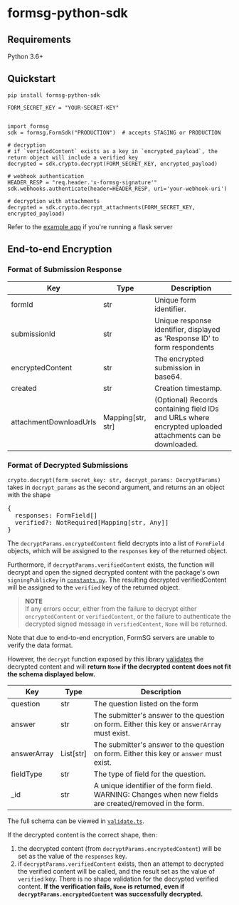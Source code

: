 # formsg-python-sdk
## Requirements
Python 3.6+
## Quickstart
`pip install formsg-python-sdk`
```
FORM_SECRET_KEY = "YOUR-SECRET-KEY"


import formsg
sdk = formsg.FormSdk("PRODUCTION")  # accepts STAGING or PRODUCTION

# decryption
# if `verifiedContent` exists as a key in `encrypted_payload`, the return object will include a verified key
decrypted = sdk.crypto.decrypt(FORM_SECRET_KEY, encrypted_payload)

# webhook authentication
HEADER_RESP = "req.header.'x-formsg-signature'"
sdk.webhooks.authenticate(header=HEADER_RESP, uri='your-webhook-uri')

# decryption with attachments
decrypted = sdk.crypto.decrypt_attachments(FORM_SECRET_KEY, encrypted_payload)
```

Refer to the [example app](https://github.com/opengovsg/formsg-python-sdk/blob/develop/example_app/flask.py) if you're running a flask server

## End-to-end Encryption
### Format of Submission Response

| Key                    | Type                   | Description                                                                                              |
| ---------------------- | ---------------------- | -------------------------------------------------------------------------------------------------------- |
| formId                 | str                 | Unique form identifier.                                                                                  |
| submissionId           | str                 | Unique response identifier, displayed as 'Response ID' to form respondents                               |
| encryptedContent       | str                 | The encrypted submission in base64.                                                                      |
| created                | str                 | Creation timestamp.                                                                                      |
| attachmentDownloadUrls | Mapping[str, str] | (Optional) Records containing field IDs and URLs where encrypted uploaded attachments can be downloaded. |

### Format of Decrypted Submissions

`crypto.decrypt(form_secret_key: str, decrypt_params: DecryptParams)`
takes in `decrypt_params` as the second argument, and returns an an object with
the shape

<pre>
{
  responses: FormField[]
  verified?: NotRequired[Mapping[str, Any]]
}
</pre>

The `decryptParams.encryptedContent` field decrypts into a list of `FormField` objects, which will be assigned to the `responses` key of the returned object.

Furthermore, if `decryptParams.verifiedContent` exists, the function will
decrypt and open the signed decrypted content with the package's own
`signingPublicKey` in
[`constants.py`](https://github.com/opengovsg/formsg-python-sdk/blob/develop/formsg/constants.py).
The resulting decrypted verifiedContent will be assigned to the `verified` key
of the returned object.

> **NOTE** <br>
> If any errors occur, either from the failure to decrypt either `encryptedContent` or `verifiedContent`, or the failure to authenticate the decrypted signed message in `verifiedContent`, `None` will be returned.

Note that due to end-to-end encryption, FormSG servers are unable to verify the data format.

However, the `decrypt` function exposed by this library [validates](https://github.com/opengovsg/formsg-python-sdk/blob/develop/formsg/util/validate.py) the decrypted content and will **return `None` if the
decrypted content does not fit the schema displayed below.**

| Key         | Type     | Description                                                                                              |
| ----------- | -------- | -------------------------------------------------------------------------------------------------------- |
| question    | str   | The question listed on the form                                                                          |
| answer      | str   | The submitter's answer to the question on form. Either this key or `answerArray` must exist.             |
| answerArray | List[str] | The submitter's answer to the question on form. Either this key or `answer` must exist.                  |
| fieldType   | str   | The type of field for the question.                                                                      |
| \_id        | str   | A unique identifier of the form field. WARNING: Changes when new fields are created/removed in the form. |

The full schema can be viewed in
[`validate.ts`](https://github.com/opengovsg/formsg-javascript-sdk/tree/master/src/util/validate.ts).

If the decrypted content is the correct shape, then:

1. the decrypted content (from `decryptParams.encryptedContent`) will be set as the value of the `responses` key.
2. if `decryptParams.verifiedContent` exists, then an attempt to
   decrypted the verified content will be called, and the result set as the
   value of `verified` key. There is no shape validation for the decrypted
   verified content. **If the verification fails, `None` is returned, even if
   `decryptParams.encryptedContent` was successfully decrypted.**